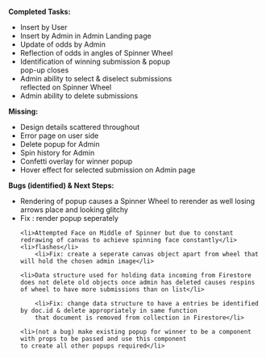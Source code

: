 <b>Completed Tasks:</b>
<ul>
	<li>Insert by User</li>
	<li>Insert by Admin in Admin Landing page</li>
	<li>Update of odds by Admin</li>
	<li>Reflection of odds in angles of Spinner Wheel</li>
	<li>Identification of winning submission & popup </li>
		pop-up closes
	<li>Admin ability to select & diselect submissions</li>
		reflected on Spinner Wheel
	<li>Admin ability to delete submissions</li>
</ul>

<b>Missing:</b>
<ul>
	<li>Design details scattered throughout</li>
	<li>Error page on user side</li>
	<li>Delete popup for Admin</li>
	<li>Spin history for Admin</li>
	<li>Confetti overlay for winner popup</li>
	<li>Hover effect for selected submission on Admin page </li>
</ul>

<b>Bugs (identified) & Next Steps:</b>
<ul>
	<li>Rendering of popup causes a Spinner Wheel to rerender as well losing arrows place and looking glitchy</li>
		<li>Fix : render popup seperately</li>

	<li>Attempted Face on Middle of Spinner but due to constant redrawing of canvas to achieve spinning face constantly</li>
	<li>flashes</li>
		<li>Fix: create a seperate canvas object apart from wheel that will hold the chosen admin image</li>

	<li>Data structure used for holding data incoming from Firestore does not delete old objects once admin has deleted causes respins of wheel to have more submissions than on list</li>
	
		<li>Fix: change data structure to have a entries be identified by doc.id & delete appropriately in same function 
		that document is removed from collection in Firestore</li>

	<li>(not a bug) make existing popup for winner to be a component with props to be passed and use this component
	to create all other popups required</li>
</ul>
